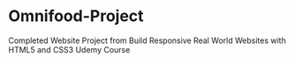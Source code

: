 # Omnifood-Project
Completed Website Project from Build Responsive Real World Websites with HTML5 and CSS3 Udemy Course 
